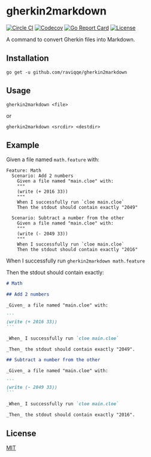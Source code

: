 # gherkin2markdown

[![Circle CI](https://img.shields.io/circleci/project/github/raviqqe/gherkin2markdown/master.svg?style=flat-square)](https://circleci.com/gh/raviqqe/gherkin2markdown)
[![Codecov](https://img.shields.io/codecov/c/github/raviqqe/gherkin2markdown.svg?style=flat-square)](https://codecov.io/gh/raviqqe/gherkin2markdown)
[![Go Report Card](https://goreportcard.com/badge/github.com/raviqqe/gherkin2markdown?style=flat-square)](https://goreportcard.com/report/github.com/raviqqe/gherkin2markdown)
[![License](https://img.shields.io/github/license/raviqqe/gherkin2markdown.svg?style=flat-square)](LICENSE)

A command to convert Gherkin files into Markdown.

## Installation

```
go get -u github.com/raviqqe/gherkin2markdown
```

## Usage

```
gherkin2markdown <file>
```

or

```
gherkin2markdown <srcdir> <destdir>
```

## Example

Given a file named `math.feature` with:

```gherkin
Feature: Math
  Scenario: Add 2 numbers
    Given a file named "main.cloe" with:
    """
    (write (+ 2016 33))
    """
    When I successfully run `cloe main.cloe`
    Then the stdout should contain exactly "2049"

  Scenario: Subtract a number from the other
    Given a file named "main.cloe" with:
    """
    (write (- 2049 33))
    """
    When I successfully run `cloe main.cloe`
    Then the stdout should contain exactly "2016"
```

When I successfully run `gherkin2markdown math.feature`

Then the stdout should contain exactly:

````markdown
# Math

## Add 2 numbers

_Given_ a file named "main.cloe" with:

```
(write (+ 2016 33))
```

_When_ I successfully run `cloe main.cloe`

_Then_ the stdout should contain exactly "2049".

## Subtract a number from the other

_Given_ a file named "main.cloe" with:

```
(write (- 2049 33))
```

_When_ I successfully run `cloe main.cloe`

_Then_ the stdout should contain exactly "2016".
````

## License

[MIT](LICENSE)
